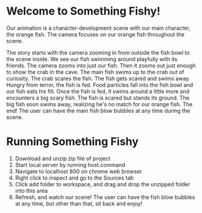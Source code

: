 # Welcome to Something Fishy!

Our animation is a character-development scene with our main character, the orange fish. The camera focuses on our orange fish throughout the scene.

The story starts with the camera zooming in from outside the fish bowl to the scene inside. We see our fish swimming around playfully with its friends. The camera zooms into just our fish. Then it zooms out just enough to show the crab in the cave. The main fish swims up to the crab out of curiosity. The crab scares the fish. The fish gets scared and swims away. Hungry from terror, the fish is fed. Food particles fall into the fish bowl and our fish eats his fill. Once the fish is fed, it swims around a little more and encounters a big scary fish. The fish is scared but stands its ground. The big fish soon swims away, realizing he's no match for our orange fish. The end! The user can have the main fish blow bubbles at any time during the scene. 

# Running Something Fishy
1. Download and unzip zip file of project
2. Start local server by running host.command
3. Navigate to localhost 800 on chrome web browser
4. Right click to inspect and go to the Sources tab
5. Click add folder to workspace, and drag and drop the unzipped folder into this area
6. Refresh, and watch our scene! The user can have the fish blow bubbles at any time, but other than that, sit back and enjoy!







